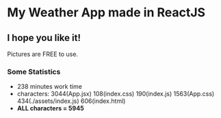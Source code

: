 # My Weather App made in ReactJS

## I hope you like it!

Pictures are FREE to use.

### Some Statistics
- 238 minutes work time
- characters: 3044(App.jsx) 108(index.css) 190(index.js) 1563(App.css) 434(./assets/index.js) 606(index.html)
- **ALL characters = 5945**
